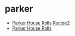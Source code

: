 # parker

 * [Parker House Rolls Recipe2](index/p/parker-house-rolls-recipe2.json)
 * [Parker House Rolls](index/p/parker-house-rolls.json)
